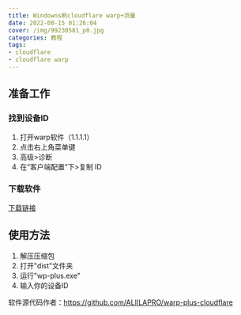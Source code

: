 ```yaml
---
title: Windowns刷cloudflare warp+流量
date: 2022-08-15 01:26:04
cover: /img/99230581_p0.jpg
categories: 教程
tags: 
- cloudflare
- cloudflare warp
---
```


## 准备工作
### 找到设备ID
1. 打开warp软件（1.1.1.1）
2. 点击右上角菜单键
3. 高级>诊断
4. 在“客户端配置”下>复制 ID
### 下载软件
[下载链接](https://laozheng-my.sharepoint.com/:u:/g/personal/laozheng_laozheng_onmicrosoft_com/EdFPh0JB_0xKrx_BzUQNFCkBYOtl8RrvnTJPQIc4_JPcSQ?e=I8H8B9)
## 使用方法
1. 解压压缩包
2. 打开"dist"文件夹
3. 运行"wp-plus.exe"
4. 输入你的设备ID

软件源代码作者：https://github.com/ALIILAPRO/warp-plus-cloudflare
